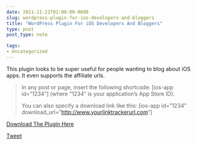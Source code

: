 ```yaml
---
date: 2011-11-21T01:00:00-0600
slug: wordpress-plugin-for-ios-developers-and-bloggers
title: "WordPress Plugin For iOS Developers And Bloggers"
type: post
post_type: note

tags:
- Uncategorized
---
```

This plugin looks to be super useful for people wanting to blog about iOS apps. It even supports the affiliate urls.



> 
> In any post or page, insert the following shortcode: [ios-app id=”1234”] (where “1234″ is your application’s App Store ID).  
> 
> You can also specify a download link like this: [ios-app id=”1234” download\_url=”<http://www.yourlinktrackerurl.com>”]
> 
> 
> 


[Download The Plugin Here](https://github.com/markrickert/App-Display-Page)



[Tweet](http://twitter.com/share)


